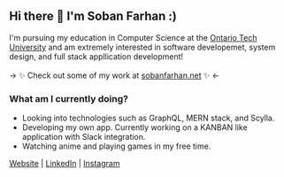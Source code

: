 ## Hi there 👋 I'm Soban Farhan :)

I'm pursuing my education in Computer Science at the [Ontario Tech University](https://ontariotechu.ca/) and am extremely interested in software developemet, system design, and full stack appllication development!</br></br>
-> ✨ Check out some of my work at [sobanfarhan.net](https://www.sobanfarhan.net/) ✨ <-

### What am I currently doing?
 -   Looking into technologies such as GraphQL, MERN stack, and Scylla.
 -   Developing my own app. Currently working on a KANBAN like application with Slack integration. </br>
 -   Watching anime and playing games in my free time.
 
[Website](https://www.sobanfarhan.net/) | [LinkedIn](https://www.linkedin.com/in/sobanfarhan/) | [Instagram](https://www.instagram.com/soban.farhan/)
